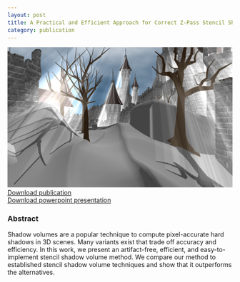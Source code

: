 ```yaml
---
layout: post
title: A Practical and Efficient Approach for Correct Z-Pass Stencil Shadow Volumes
category: publication
---
```


<img src='/assets/publications/USBME19/USBME19.png' width='600px'/>
<br>
<a href="/assets/publications/USBME19/USBME19.pdf" download>Download publication</a>
<br>
<a href="http://graphics.tudelft.nl/Publications-new/2019/USBME19/HPG%20-%20AtomicZP.pptx" download>Download powerpoint presentation</a>

### Abstract

Shadow volumes are a popular technique to compute pixel-accurate hard shadows in 3D scenes. Many variants exist that trade off accuracy and efficiency. In this work, we present an artifact-free, efficient, and easy-to-implement stencil shadow volume method. We compare our method to established stencil shadow volume techniques and show that it outperforms the alternatives.


